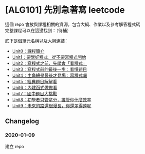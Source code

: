 # [ALG101] 先別急著寫 leetcode

這個 repo 會放與課程相關的資源，包含大綱、作業以及參考解答程式碼  
完整課程可以在這邊找到：（待補）

底下是個單元名稱以及大綱連結：

* [Unit0：課程簡介](unit0)
* [Unit1：要學好程式，從不要寫程式開始]()
* [Unit2：寫程式之前，先學會「看程式」]()
* [Unit3：寫程式前的最後一步：看懂題目]()
* [Unit4：主角總是最後才登場：寫程式囉]()
* [Unit5：經典題目解解看]()
* [Unit6：內建函式做做看]()
* [Unit7：國中題目大挑戰]()
* [Unit8：初學者只管拿分，誰管你什麼效率]()
* [Unit9：未來的路還很漫長，你還差得遠呢]()

## Changelog

### 2020-01-09
建立 repo
